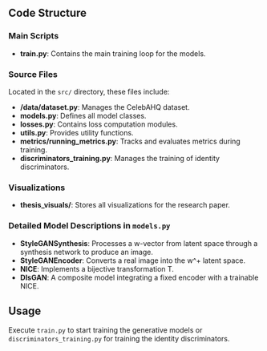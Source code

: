 ## Code Structure

### Main Scripts
- **train.py**: Contains the main training loop for the models.

### Source Files
Located in the `src/` directory, these files include:

- **/data/dataset.py**: Manages the CelebAHQ dataset.
- **models.py**: Defines all model classes.
- **losses.py**: Contains loss computation modules.
- **utils.py**: Provides utility functions.
- **metrics/running_metrics.py**: Tracks and evaluates metrics during training.
- **discriminators_training.py**: Manages the training of identity discriminators.

### Visualizations
- **thesis_visuals/**: Stores all visualizations for the research paper.

### Detailed Model Descriptions in `models.py`
- **StyleGANSynthesis**: Processes a w-vector from latent space through a synthesis network to produce an image.
- **StyleGANEncoder**: Converts a real image into the w^+ latent space.
- **NICE**: Implements a bijective transformation T.
- **DIsGAN**: A composite model integrating a fixed encoder with a trainable NICE.

## Usage
Execute `train.py` to start training the generative models or `discriminators_training.py` for training the identity discriminators.
